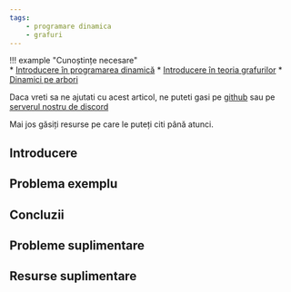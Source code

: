 ```yaml
---
tags:
    - programare dinamica
    - grafuri
---
```


!!! example "Cunoștințe necesare"   
    * [Introducere în programarea dinamică](https://edu.roalgo.ro/usor/intro-dp/)
    * [Introducere în teoria grafurilor](https://edu.roalgo.ro/usor/graphs/)
    * [Dinamici pe arbori](https://edu.roalgo.ro/dificil/tree-dp/)

Daca vreti sa ne ajutati cu acest articol, ne puteti gasi pe [github](https://github.com/roalgo-discord/arhiva-educationala) sau pe [serverul nostru de discord](https://discord.gg/vdDRSmg3fC)

Mai jos găsiți resurse pe care le puteți citi până atunci.

## Introducere

## Problema exemplu

## Concluzii

## Probleme suplimentare

## Resurse suplimentare
